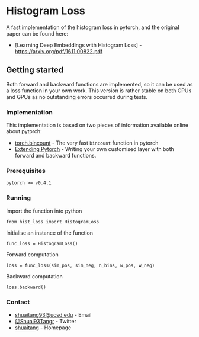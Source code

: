 # Histogram Loss
A fast implementation of the histogram loss in pytorch, and the original paper can be found here:
* [Learning Deep Embeddings with Histogram Loss] - https://arxiv.org/pdf/1611.00822.pdf

## Getting started
Both forward and backward functions are implemented, so it can be used as a loss function in your own work. This version is rather stable on both CPUs and GPUs as no outstanding errors occurred during tests.

### Implementation
This implementation is based on two pieces of information available online about pytorch:
* [torch.bincount](https://pytorch.org/docs/stable/torch.html?highlight=bincount#torch.bincount) - The very fast `bincount` function in pytorch
* [Extending Pytorch](https://pytorch.org/docs/stable/notes/extending.html) - Writing your own customised layer with both forward and backward functions.


### Prerequisites
```
pytorch >= v0.4.1
```

### Running
Import the function into python
```
from hist_loss import HistogramLoss
```
Initialise an instance of the function
```
func_loss = HistogramLoss()
```
Forward computation
```
loss = func_loss(sim_pos, sim_neg, n_bins, w_pos, w_neg)
```
Backward computation
```
loss.backward()
```

### Contact
* [shuaitang93@ucsd.edu](mailto:shuaitang93.ucsd.edu) - Email
* [@Shuai93Tangr](https://twitter.com/Shuai93Tang) - Twitter
* [shuaitang](http://shuaitang.github.io/) - Homepage
